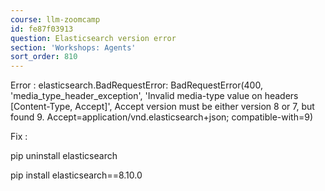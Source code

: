 ```yaml
---
course: llm-zoomcamp
id: fe87f03913
question: Elasticsearch version error
section: 'Workshops: Agents'
sort_order: 810
---
```


Error : elasticsearch.BadRequestError: BadRequestError(400, 'media_type_header_exception', 'Invalid media-type value on headers [Content-Type, Accept]', Accept version must be either version 8 or 7, but found 9. Accept=application/vnd.elasticsearch+json; compatible-with=9)

Fix :

pip uninstall elasticsearch

pip install elasticsearch==8.10.0

